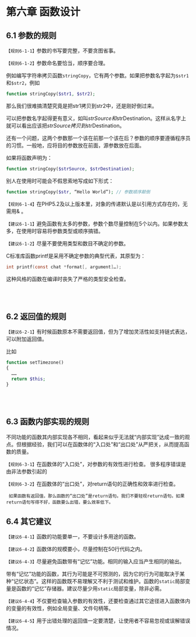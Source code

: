 第六章 函数设计
====

6.1 参数的规则
----

`【规则6-1-1】`参数的书写要完整，不要贪图省事。

`【规则6-1-2】`参数命名要恰当，顺序要合理。

例如编写字符串拷贝函数`stringCopy`，它有两个参数。如果把参数名字起为`$str1`和`$str2`，例如
```php
function stringCopy($str1, $str2);
```

那么我们很难搞清楚究竟是把str1拷贝到str2中，还是刚好倒过来。

可以把参数名字起得更有意义，如叫$strSource和$strDestination。这样从名字上就可以看出应该把$strSource拷贝到$strDestination。

还有一个问题，这两个参数那一个该在前那一个该在后？参数的顺序要遵循程序员的习惯。一般地，应将目的参数放在前面，源参数放在后面。

如果将函数声明为：
```php
function stringCopy($strSource, $strDestination);
```
别人在使用时可能会不假思索地写成如下形式：
```php
function stringCopy($str, “Hello World”); // 参数顺序颠倒
```

`【规则6-1-4】`在PHP5.2及以上版本里，对象的传递默认是以引用方式存在的，无需用& 。 

`【建议6-1-1】`避免函数有太多的参数，参数个数尽量控制在5个以内。如果参数太多，在使用时容易将参数类型或顺序搞错。


`【建议6-1-2】`尽量不要使用类型和数目不确定的参数。

C标准库函数printf是采用不确定参数的典型代表，其原型为：
```c
int printf(const chat *format[, argument]…);
```

这种风格的函数在编译时丧失了严格的类型安全检查。

<br>
<br>

6.2 返回值的规则 
----
`【建议6-2-1】`有时候函数原本不需要返回值，但为了增加灵活性如支持链式表达，可以附加返回值。

比如 
```php
function setTimezone()
{
  ……
  return $this;
}
```
<br>
<br>

6.3 函数内部实现的规则
----
  不同功能的函数其内部实现各不相同，看起来似乎无法就“内部实现”达成一致的观点。但根据经验，我们可以在函数体的“入口处”和“出口处”从严把关，从而提高函数的质量。

 
`【规则6-3-1】`在函数体的“入口处”，对参数的有效性进行检查。
很多程序错误是由非法参数引起的

`【规则6-3-2】`在函数体的“出口处”，对return语句的正确性和效率进行检查。

     如果函数有返回值，那么函数的“出口处”是return语句。我们不要轻视return语句。如果return语句写得不好，函数要么出错，要么效率低下。

6.4 其它建议
----

`【建议6-4-1】`函数的功能要单一，不要设计多用途的函数。

`【建议6-4-2】`函数体的规模要小，尽量控制在50行代码之内。

`【建议6-4-3】`尽量避免函数带有“记忆”功能。相同的输入应当产生相同的输出。

带有“记忆”功能的函数，其行为可能是不可预测的，因为它的行为可能取决于某种“记忆状态”。这样的函数既不易理解又不利于测试和维护。函数的`static`局部变量是函数的“记忆”存储器。建议尽量少用`static`局部变量，除非必需。

`【建议6-4-4】`不仅要检查输入参数的有效性，还要检查通过其它途径进入函数体内的变量的有效性，例如全局变量、文件句柄等。

`【建议6-4-5】`用于出错处理的返回值一定要清楚，让使用者不容易忽视或误解错误情况。
